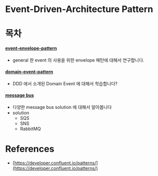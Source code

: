 # Event-Driven-Architecture Pattern

# 목차

#### [event-envelope-pattern]()

- general 한 event 의 사용을 위한 envelope 패턴에 대해서 연구합니다.

#### [domain-event-pattern]()

- DDD 에서 소개된 Domain Event 에 대해서 학습합니다?

#### [message bus]()

- 다양한 message bus solution 에 대해서 알아봅니다
- solution
  - SQS
  - SNS
  - RabbitMQ

# References

- [https://developer.confluent.io/patterns/](https://developer.confluent.io/patterns/)